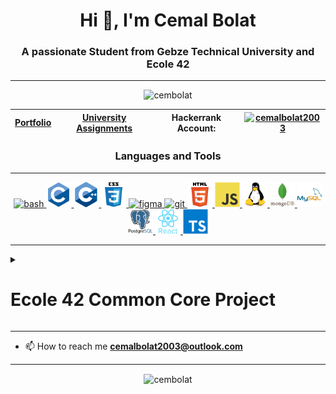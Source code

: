 <h1 align="center">Hi 👋, I'm Cemal Bolat</h1>
<h3 align="center">A passionate Student from Gebze Technical University and Ecole 42</h3>
<hr>
<p align="center"> <img src="https://komarev.com/ghpvc/?username=cembolat&label=Profile%20views&color=0e75b6&style=flat" alt="cembolat" /> </p>

<div align="center">
    
| <a href="https://cembolat.github.io/CemBOLAT/"> Portfolio </a> | <a href="https://github.com/CemBOLAT/GTU-University-Assignments"> University Assignments </a> | Hackerrank Account: | <a href="https://www.hackerrank.com/cemalbolat2003"><img align="center" src="https://raw.githubusercontent.com/rahuldkjain/github-profile-readme-generator/master/src/images/icons/Social/hackerrank.svg" alt="cemalbolat2003" height="30" width="40" /></a> |
|----------------------|----------------------|----------------------|-----------------------------------------------------------------------------------------------------------------|

</div>

<h3 align="center">Languages and Tools</h3>
<hr>
<p align="center">
  <a href="https://www.gnu.org/software/bash/" target="_blank" rel="noreferrer">
    <img src="https://www.vectorlogo.zone/logos/gnu_bash/gnu_bash-icon.svg" alt="bash" width="40" height="40"/>
  </a> 
  <a href="https://www.cprogramming.com/" target="_blank" rel="noreferrer">
    <img src="https://raw.githubusercontent.com/devicons/devicon/master/icons/c/c-original.svg" alt="c" width="40" height="40"/>
  </a> 
  <a href="https://www.w3schools.com/cpp/" target="_blank" rel="noreferrer">
    <img src="https://raw.githubusercontent.com/devicons/devicon/master/icons/cplusplus/cplusplus-original.svg" alt="cplusplus" width="40" height="40"/>
  </a> 
  <a href="https://www.w3schools.com/css/" target="_blank" rel="noreferrer">
    <img src="https://raw.githubusercontent.com/devicons/devicon/master/icons/css3/css3-original-wordmark.svg" alt="css3" width="40" height="40"/>
  </a> 
  <a href="https://www.figma.com/" target="_blank" rel="noreferrer">
    <img src="https://www.vectorlogo.zone/logos/figma/figma-icon.svg" alt="figma" width="40" height="40"/>
  </a> 
  <a href="https://git-scm.com/" target="_blank" rel="noreferrer">
    <img src="https://www.vectorlogo.zone/logos/git-scm/git-scm-icon.svg" alt="git" width="40" height="40"/>
  </a> 
  <a href="https://www.w3.org/html/" target="_blank" rel="noreferrer">
    <img src="https://raw.githubusercontent.com/devicons/devicon/master/icons/html5/html5-original-wordmark.svg" alt="html5" width="40" height="40"/>
  </a> 
  <a href="https://developer.mozilla.org/en-US/docs/Web/JavaScript" target="_blank" rel="noreferrer">
    <img src="https://raw.githubusercontent.com/devicons/devicon/master/icons/javascript/javascript-original.svg" alt="javascript" width="40" height="40"/>
  </a> 
  <a href="https://www.linux.org/" target="_blank" rel="noreferrer">
    <img src="https://raw.githubusercontent.com/devicons/devicon/master/icons/linux/linux-original.svg" alt="linux" width="40" height="40"/>
  </a> 
  <a href="https://www.mongodb.com/" target="_blank" rel="noreferrer">
    <img src="https://raw.githubusercontent.com/devicons/devicon/master/icons/mongodb/mongodb-original-wordmark.svg" alt="mongodb" width="40" height="40"/>
  </a> 
  <a href="https://www.mysql.com/" target="_blank" rel="noreferrer">
    <img src="https://raw.githubusercontent.com/devicons/devicon/master/icons/mysql/mysql-original-wordmark.svg" alt="mysql" width="40" height="40"/>
  </a> 
  <a href="https://www.postgresql.org" target="_blank" rel="noreferrer">
    <img src="https://raw.githubusercontent.com/devicons/devicon/master/icons/postgresql/postgresql-original-wordmark.svg" alt="postgresql" width="40" height="40"/>
  </a> 
  <a href="https://reactjs.org/" target="_blank" rel="noreferrer">
    <img src="https://raw.githubusercontent.com/devicons/devicon/master/icons/react/react-original-wordmark.svg" alt="react" width="40" height="40"/>
  </a> 
  <a href="https://www.typescriptlang.org/" target="_blank" rel="noreferrer">
    <img src="https://raw.githubusercontent.com/devicons/devicon/master/icons/typescript/typescript-original.svg" alt="typescript" width="40" height="40"/>
  </a>
</p>

<hr>

<details>
<summary><h1>Ecole 42 Common Core Project</h1></summary>

<table width="100%" align="center">
  <tr style="display:flex; justify-content:space-around; padding:0;">
    <th>Project Name</th>
    <th>Languages</th>
    <th>Grades</th>
    <th>Status</th>
  </tr>
  <tr>
    <td><a href="https://github.com/CemBOLAT/libft" align="center">Libft</a></td>
    <td align="center"><img src="https://img.shields.io/github/languages/top/CemBOLAT/libft" alt="c"/></td>
    <td align="center"><img src="https://img.shields.io/badge/125%20%2F%20100-success" alt="125/100"/></td>
    <td align="center"><img src="https://github.com/CemBOLAT/CemBOLAT/assets/103999323/693bcf6b-1a9f-4abd-9647-ca1f9e71460f" alt="yes"/></td>
  </tr>
  <tr>
    <td><a href="https://github.com/CemBOLAT/get-next-line" align="center">get_next_line</a></td>
    <td align="center">125 / 125</td>
    <td align="center"><img src="https://github.com/CemBOLAT/CemBOLAT/assets/103999323/693bcf6b-1a9f-4abd-9647-ca1f9e71460f" alt="yes" width="20" height="20"/></td>
  </tr>
  <tr>
    <td><a href="https://github.com/CemBOLAT/printf" align="center">ft_printf</a></td>
    <td align="center">100 / 125</td>
    <td align="center"><img src="https://github.com/CemBOLAT/CemBOLAT/assets/103999323/693bcf6b-1a9f-4abd-9647-ca1f9e71460f" alt="yes" width="20" height="20"/></td>
  </tr>
  <tr>
    <td><a href="https://github.com/CemBOLAT/oyk2023" align="center">Born2beroot</a></td>
    <td align="center">110 / 125 (similar project)</td>
    <td align="center"><img src="https://github.com/CemBOLAT/CemBOLAT/assets/103999323/693bcf6b-1a9f-4abd-9647-ca1f9e71460f" alt="yes" width="20" height="20"/></td>
  </tr>
  <tr>
    <td><a href="https://github.com/CemBOLAT/Minitalk" align="center">minitalk</a></td>
    <td align="center">118 / 125</td>
    <td align="center"><img src="https://github.com/CemBOLAT/CemBOLAT/assets/103999323/693bcf6b-1a9f-4abd-9647-ca1f9e71460f" alt="yes" width="20" height="20"/></td>
  </tr>
  <tr>
    <td><a href="https://github.com/CemBOLAT/so_long" align="center">so_long</a></td>
    <td align="center">115 / 125</td>
    <td align="center"><img src="https://github.com/CemBOLAT/CemBOLAT/assets/103999323/693bcf6b-1a9f-4abd-9647-ca1f9e71460f" alt="yes" width="20" height="20"/></td>
  </tr>
  <tr>
    <td><a href="https://github.com/CemBOLAT/push_swap" align="center">push_swap</a></td>
    <td align="center">125 / 125</td>
    <td align="center"><img src="https://github.com/CemBOLAT/CemBOLAT/assets/103999323/693bcf6b-1a9f-4abd-9647-ca1f9e71460f" alt="yes" width="20" height="20"/></td>
  </tr>
  <tr>
    <td><a href="https://github.com/CemBOLAT/philo" align="center">Philosophers</a></td>
    <td align="center">125 / 125</td>
    <td align="center"><img src="https://github.com/CemBOLAT/CemBOLAT/assets/103999323/693bcf6b-1a9f-4abd-9647-ca1f9e71460f" alt="yes" width="20" height="20"/></td>
  </tr>
  <tr>
    <td><a href="https://github.com/CemBOLAT/42-minishell" align="center">Minishell</a></td>
    <td align="center">101 / 125</td>
    <td align="center"><img src="https://github.com/CemBOLAT/CemBOLAT/assets/103999323/693bcf6b-1a9f-4abd-9647-ca1f9e71460f" alt="yes" width="20" height="20"/></td>
  </tr>
  <tr>
    <td><a href="https://github.com/CemBOLAT/cub3d" align="center">cub3d</a></td>
    <td align="center">125 / 125</td>
    <td align="center"><img src="https://github.com/CemBOLAT/CemBOLAT/assets/103999323/693bcf6b-1a9f-4abd-9647-ca1f9e71460f" alt="yes" width="20" height="20"/></td>
  </tr>
  <tr>
    <td><a href="https://github.com/CemBOLAT/NetPractice" align="center">NetPractice</a></td>
    <td align="center">100 / 100</td>
    <td align="center"><img src="https://github.com/CemBOLAT/CemBOLAT/assets/103999323/693bcf6b-1a9f-4abd-9647-ca1f9e71460f" alt="yes" width="20" height="20"/></td>
  </tr>
    <tr>
        <td><a href="https://github.com/CemBOLAT/Inception-42" align="center">Inception</a></td>
        <td align="center">125 / 125</td>
        <td align="center"><img src="https://github.com/CemBOLAT/CemBOLAT/assets/103999323/693bcf6b-1a9f-4abd-9647-ca1f9e71460f" alt="yes" width="20" height="20"/></td>
    </tr>
    <tr>
        <td><a href="https://github.com/CemBOLAT/Inception-42" align="center">Inception</a></td>
        <td align="center">125 / 125</td>
        <td align="center"><img src="https://github.com/CemBOLAT/CemBOLAT/assets/103999323/693bcf6b-1a9f-4abd-9647-ca1f9e71460f" alt="yes" width="20" height="20"/></td>
    </tr>
</table>

</details>

<hr>

- 📫 How to reach me **cemalbolat2003@outlook.com**

<hr>
<p align="center"><img align="center" src="https://github-readme-stats.vercel.app/api/top-langs?username=cembolat&show_icons=true&theme=dark&locale=en&layout=compact" alt="cembolat" /></p>
